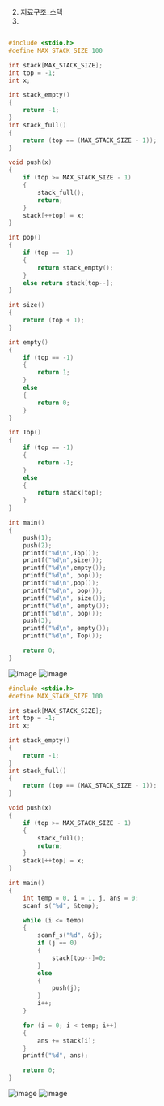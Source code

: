 2. 지료구조_스텍
3. 
```c

#include <stdio.h>
#define MAX_STACK_SIZE 100

int stack[MAX_STACK_SIZE];
int top = -1;
int x;

int stack_empty()
{
	return -1;
}
int stack_full()
{
	return (top == (MAX_STACK_SIZE - 1));
}

void push(x)
{
	if (top >= MAX_STACK_SIZE - 1)
	{
		stack_full();
		return;
	}
	stack[++top] = x;
}

int pop()
{
	if (top == -1)
	{
		return stack_empty();
	}
	else return stack[top--];
}

int size()
{
	return (top + 1);
}

int empty()
{
	if (top == -1)
	{
		return 1;
	}
	else
	{
		return 0;
	}
}

int Top()
{
	if (top == -1)
	{
		return -1;
	}
	else
	{
		return stack[top];
	}
}

int main()
{
	push(1);
	push(2);
	printf("%d\n",Top());
	printf("%d\n",size());
	printf("%d\n",empty());
	printf("%d\n", pop());
	printf("%d\n",pop());
	printf("%d\n", pop());
	printf("%d\n", size());
	printf("%d\n", empty());
	printf("%d\n", pop());
	push(3);
	printf("%d\n", empty());
	printf("%d\n", Top());

	return 0;
}

```

![image](https://user-images.githubusercontent.com/114458636/200319464-496fa996-efd2-45d6-879f-186ee2ca8e45.png)
![image](https://user-images.githubusercontent.com/114458636/200319972-d1e2af8f-3c69-4477-bcbe-8e21769bb43d.png)

```c
#include <stdio.h>
#define MAX_STACK_SIZE 100

int stack[MAX_STACK_SIZE];
int top = -1;
int x;

int stack_empty()
{
	return -1;
}
int stack_full()
{
	return (top == (MAX_STACK_SIZE - 1));
}

void push(x)
{
	if (top >= MAX_STACK_SIZE - 1)
	{
		stack_full();
		return;
	}
	stack[++top] = x;
}

int main()
{
	int temp = 0, i = 1, j, ans = 0;
	scanf_s("%d", &temp);

	while (i <= temp)
	{
		scanf_s("%d", &j);
		if (j == 0)
		{
			stack[top--]=0;
		}
		else
		{
			push(j);
		}
		i++;
	}

	for (i = 0; i < temp; i++)
	{
		ans += stack[i];
	}
	printf("%d", ans);

	return 0;
}
```
![image](https://user-images.githubusercontent.com/114458636/200322798-b485a0d0-23d2-44e7-8a5e-2bd277142b41.png)
![image](https://user-images.githubusercontent.com/114458636/200322983-8fec5985-4619-4964-aa0a-351d427dc8cc.png)

